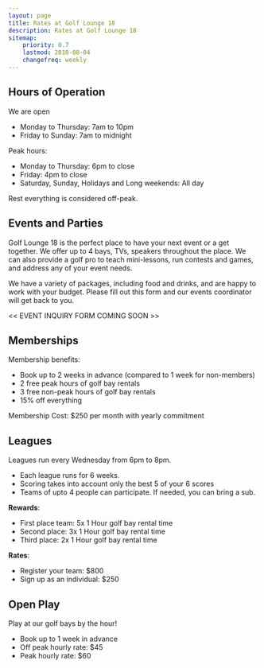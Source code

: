 ```yaml
---
layout: page
title: Rates at Golf Lounge 18
description: Rates at Golf Lounge 18
sitemap:
    priority: 0.7
    lastmod: 2018-08-04
    changefreq: weekly
---
```

## Hours of Operation

We are open
* Monday to Thursday: 7am to 10pm
* Friday to Sunday: 7am to midnight

Peak hours:
* Monday to Thursday: 6pm to close
* Friday: 4pm to close
* Saturday, Sunday, Holidays and Long weekends: All day

Rest everything is considered off-peak.

## Events and Parties

Golf Lounge 18 is the perfect place to have your next event or a get together.
We offer up to 4 bays, TVs, speakers throughout the place.
We can also provide a golf pro to teach mini-lessons, run contests and games,
and address any of your event needs.

We have a variety of packages, including food and drinks, and are happy to work with your budget. Please fill out this form and our events coordinator will get back to you.

<< EVENT INQUIRY FORM COMING SOON >>

## Memberships

Membership benefits:
* Book up to 2 weeks in advance (compared to 1 week for non-members)
* 2 free peak hours of golf bay rentals
* 3 free non-peak hours of golf bay rentals
* 15% off everything

Membership Cost: $250 per month with yearly commitment

## Leagues

Leagues run every Wednesday from 6pm to 8pm.
* Each league runs for 6 weeks.
* Scoring takes into account only the best 5 of your 6 scores
* Teams of upto 4 people can participate. If needed, you can bring a sub.

**Rewards**:
* First place team: 5x 1 Hour golf bay rental time
* Second place: 3x 1 Hour golf bay rental time
* Third place:  2x 1 Hour golf bay rental time

**Rates**:
* Register your team: $800
* Sign up as an individual: $250

## Open Play

Play at our golf bays by the hour!
* Book up to 1 week in advance
* Off peak hourly rate: $45
* Peak hourly rate: $60
